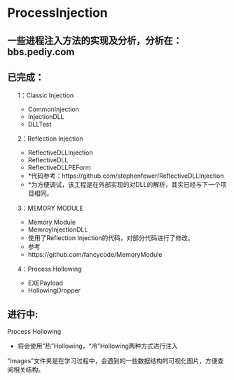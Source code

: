 # ProcessInjection

一些进程注入方法的实现及分析，分析在：bbs.pediy.com
------------------------------------------------

已完成：
---------
<ol>1：Classic Injection
	<ul>
  	<li>CommonInjection</li>
  	<li>InjectionDLL</li>
		<li>DLLTest</li>
		</ul>
</ol>
<ol>2：Reflection Injection
	<ul>
  	<li>ReflectiveDLLInjection</li>
	<li>ReflectiveDLL</li>
	<li>ReflectiveDLLPEForm</li>
		<li>*代码参考：https://github.com/stephenfewer/ReflectiveDLLInjection<br/></li>
		<li>*为方便调试，该工程是在外部实现的对DLL的解析，其实已经与下一个项目相同。<br/></li>
	</ul>
</ol>
<ol>3：MEMORY MODULE
	<ul>
  	<li>Memory Module</li>
	<li>MemroyInjectionDLL</li>
	<li>使用了Reflection Injection的代码，对部分代码进行了修改。</li>
	<li>参考</li>
	<li>https://github.com/fancycode/MemoryModule</li>	
	</ul>
</ol>
<ol>4：Process Hollowing
	<ul>
  	<li>EXEPayload</li>
	<li>HollowingDropper</li>
	</ul>
</ol>

<h2>进行中:</h2>
Process Hollowing
	<ul>
  	<li>将会使用“热”Hollowing，“冷”Hollowing两种方式进行注入</li>
	</ul>
“images”文件夹是在学习过程中，会遇到的一些数据结构的可视化图片，方便查阅相关结构。
